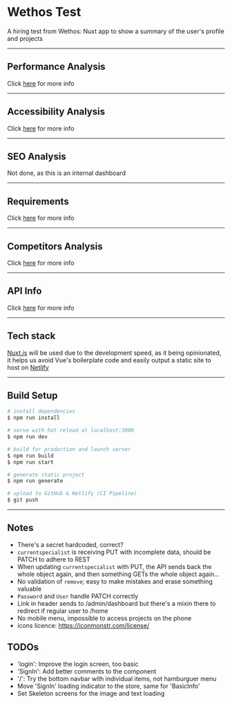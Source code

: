 # Wethos Test
A hiring test from Wethos: Nuxt app to show a summary of the user's profile and projects 

---

## Performance Analysis
Click [here](./docs/performance/PERFORMANCE.md) for more info 

---

## Accessibility Analysis
Click [here](./docs/a11y/A11Y.md) for more info 

---

## SEO Analysis
Not done, as this is an internal dashboard 

---

## Requirements
Click [here](./docs/reqs/REQUIREMENTS.md) for more info

---

## Competitors Analysis
Click [here](./docs/competitors/COMPANALYSIS.md) for more info

---

## API Info
Click [here](./docs/api/API.md) for more info 

---

## Tech stack

[Nuxt.js](https://nuxtjs.org/) will be used due to the development speed, as it being opinionated, it helps us avoid Vue's boilerplate code and easily output a static site to host on [Netlify](https://netlify.com)

---

## Build Setup

``` bash
# install dependencies
$ npm run install

# serve with hot reload at localhost:3000
$ npm run dev

# build for production and launch server
$ npm run build
$ npm run start

# generate static project
$ npm run generate

# upload to GitHub & Netlify (CI Pipeline)
$ git push
``` 

---

## Notes
- There's a secret hardcoded, correct?
- `currentspecialist` is receiving PUT with incomplete data, should be PATCH to adhere to REST
- When updating `currentspecialist` with PUT, the API sends back the whole object again, and then something GETs the whole object again...
- No validation of `remove`; easy to make mistakes and erase something valuable
- `Password` and `User` handle PATCH correctly
- Link in header sends to /admin/dashboard but there's a mixin there to redirect if regular user to /home
- No mobile menu, impossible to access projects on the phone
- icons licence: https://iconmonstr.com/license/

## TODOs
- 'login': Improve the login screen, too basic
- 'SignIn': Add better comments to the component
- '/': Try the bottom navbar with individual items, not hamburguer menu
- Move 'SignIn' loading indicator to the store, same for 'BasicInfo'
- Set Skeleton screens for the image and text loading